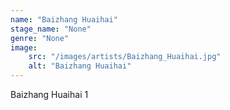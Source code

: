 ```yaml
---
name: "Baizhang Huaihai"
stage_name: "None"
genre: "None"
image: 
    src: "/images/artists/Baizhang_Huaihai.jpg"
    alt: "Baizhang Huaihai"
---
```


Baizhang Huaihai 1
